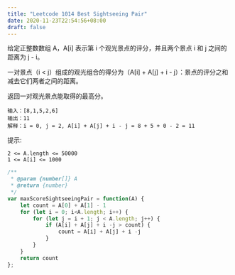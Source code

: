 ```yaml
---
title: "Leetcode 1014 Best Sightseeing Pair"
date: 2020-11-23T22:54:56+08:00
draft: false
---
```


给定正整数数组 A，A[i] 表示第 i 个观光景点的评分，并且两个景点 i 和 j 之间的距离为 j - i。

一对景点（i < j）组成的观光组合的得分为（A[i] + A[j] + i - j）：景点的评分之和减去它们两者之间的距离。

返回一对观光景点能取得的最高分。


```
输入：[8,1,5,2,6]
输出：11
解释：i = 0, j = 2, A[i] + A[j] + i - j = 8 + 5 + 0 - 2 = 11
```

提示: 
```
2 <= A.length <= 50000
1 <= A[i] <= 1000
```


```js
/**
 * @param {number[]} A
 * @return {number}
 */
var maxScoreSightseeingPair = function(A) {
    let count = A[0] + A[1] - 1 
    for (let i = 0; i<A.length; i++) {
        for (let j = i + 1; j < A.length; j++) {
            if (A[i] + A[j] + i -j > count) {
                count = A[i] + A[j] + i -j
            }
        }
    }
    return count
};
```